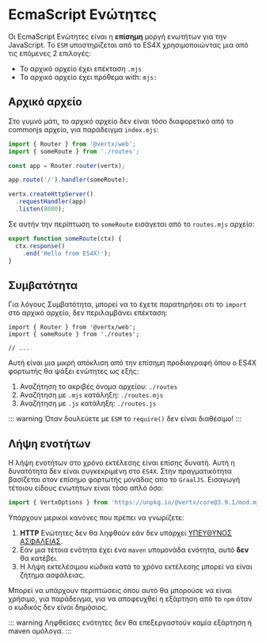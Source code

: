 # EcmaScript Ενώτητες

Οι EcmaScript Ενώτητες είναι η **επίσημη** μοργή ενωτήτων για την JavaScript. Το `ESM` υποστηρίζεται από το ES4X χρησιμοποιώντας
μια από τις επόμενες 2 επιλογές:

* Το αρχικό αρχείο έχει επέκταση `.mjs`
* Το αρχικό αρχείο έχει πρόθεμα with: `mjs:`

## Αρχικό αρχείο

Στο γυμνό μάτι, το αρχικό αρχείο δεν είναι τόσο διαφορετικό από το commonjs αρχείο, για παράδειγμα `index.mjs`:

```js
import { Router } from '@vertx/web';
import { someRoute } from './routes';

const app = Router.router(vertx);

app.route('/').handler(someRoute);

vertx.createHttpServer()
  .requestHandler(app)
  .listen(8080);
```

Σε αυτήν την περίπτωση το `someRoute` εισάγεται από το `routes.mjs` αρχείο:

```js
export function someRoute(ctx) {
  ctx.response()
    .end('Hello from ES4X!');
}
```

## Συμβατότητα

Για λόγους Συμβατότητα, μπορεί να το έχετε παρατηρήσει οτι το `import` στο αρχικό αρχείο, δεν περιλαμβάνει επέκταση:

```js{2}
import { Router } from '@vertx/web';
import { someRoute } from './routes';

// ...
```

Αυτή είναι μια μικρή απόκλιση από την επίσημη προδιαγραφή όπου ο ES4X φορτωτής θα ψάξει ενώτητες ως εξής:

1. Αναζήτηση το ακριβές όνομα αρχείου: `./routes`
2. Αναζήτηση με `.mjs` κατάληξη: `./routes.mjs`
2. Αναζήτηση με `.js` κατάληξη: `./routes.js`

::: warning
Όταν δουλεύετε με `ESM` το `require()` δεν είναι διαθέσιμο!
:::

## Λήψη ενοτήτων

Η λήψη ενοτήτων στο χρόνο εκτέλεσης είναι επίσης δυνατή. Αυτή η δυνατότητα δεν είναι συγκεκριμένη στο `ES4X`. Στην πραγματικότητα βασίζεται στον
επίσημο φορτωτής μονάδας απο το `GraalJS`. Εισαγωγή τέτοιου είδους ενωτήτων είναι τόσο απλό όσο:

```js
import { VertxOptions } from 'https://unpkg.io/@vertx/core@3.9.1/mod.mjs';
```

Υπάρχουν μερικοί κανόνες που πρέπει να γνωρίζετε:

1. **HTTP** Ενώτητες δεν θα ληφθούν εάν δεν υπάρχει [ΥΠΕΥΘΥΝΟΣ ΑΣΦΑΛΕΙΑΣ](./security).
2. Εάν μια τέτοια ενότητα έχει ένα `maven` υπομονάδα ενότητα, αυτό **δεν** θα κατέβει.
3. Η λήψη εκτελέσιμου κώδικα κατά το χρόνο εκτέλεσης μπορεί να είναι ζήτημα ασφάλειας.

Μπορεί να υπάρχουν περιπτώσεις όπου αυτό θα μπορούσε να είναι χρήσιμο, για παράδειγμα, για να αποφευχθεί η εξάρτηση από το `npm` όταν ο κωδικός δεν είναι δημόσιος.

::: warning
Ληφθείσες ενότητες δεν θα επεξεργαστούν καμία εξάρτηση ή maven ομόλογα.
:::
